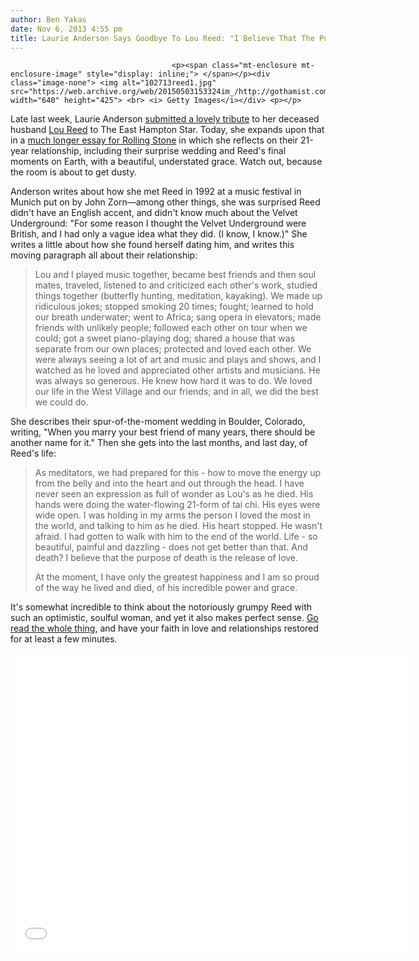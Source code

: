 ```yaml
---
author: Ben Yakas
date: Nov 6, 2013 4:55 pm
title: Laurie Anderson Says Goodbye To Lou Reed: "I Believe That The Purpose Of Death Is The Release Of Love"
---
```


	
										<p><span class="mt-enclosure mt-enclosure-image" style="display: inline;"> </span></p><div class="image-none"> <img alt="102713reed1.jpg" src="https://web.archive.org/web/20150503153324im_/http://gothamist.com/attachments/byakas/102713reed1.jpg" width="640" height="425"> <br> <i> Getty Images</i></div> <p></p>

<p>Late last week, Laurie Anderson <a href="https://web.archive.org/web/20150503153324/http://gothamist.com/2013/11/01/laurie_andersons_beautiful_eulogy_t.php">submitted a lovely tribute</a> to her deceased husband <a href="https://web.archive.org/web/20150503153324/http://gothamist.com/tags/loureed">Lou Reed</a> to The East Hampton Star. Today, she expands upon that in a <a href="https://web.archive.org/web/20150503153324/http://www.rollingstone.com/music/news/laurie-andersons-farewell-to-lou-reed-a-rolling-stone-exclusive-20131106">much longer essay for Rolling Stone</a> in which she reflects on their 21-year relationship, including their surprise wedding and Reed&apos;s final moments on Earth, with a beautiful, understated grace. Watch out, because the room is about to get dusty. </p>

<p>Anderson writes about how she met Reed in 1992 at a music festival in Munich put on by John Zorn&#x2014;among other things, she was surprised Reed didn&apos;t have an English accent, and didn&apos;t know much about the Velvet Underground: &quot;For some reason I thought the Velvet Underground were British, and I had only a vague idea what they did. (I know, I know.)&quot; She writes a little about how she found herself dating him, and writes this moving paragraph all about their relationship:</p>

<blockquote>Lou and I played music together, became best friends and then soul mates, traveled, listened to and criticized each other&apos;s work, studied things together (butterfly hunting, meditation, kayaking). We made up ridiculous jokes; stopped smoking 20 times; fought; learned to hold our breath underwater; went to Africa; sang opera in elevators; made friends with unlikely people; followed each other on tour when we could; got a sweet piano-playing dog; shared a house that was separate from our own places; protected and loved each other. We were always seeing a lot of art and music and plays and shows, and I watched as he loved and appreciated other artists and musicians. He was always so generous. He knew how hard it was to do. We loved our life in the West Village and our friends; and in all, we did the best we could do.</blockquote>

<p>She describes their spur-of-the-moment wedding in Boulder, Colorado, writing, &quot;When you marry your best friend of many years, there should be another name for it.&quot; Then she gets into the last months, and last day, of Reed&apos;s life:</p>

<blockquote>As meditators, we had prepared for this - how to move the energy up from the belly and into the heart and out through the head. I have never seen an expression as full of wonder as Lou&apos;s as he died. His hands were doing the water-flowing 21-form of tai chi. His eyes were wide open. I was holding in my arms the person I loved the most in the world, and talking to him as he died. His heart stopped. He wasn&apos;t afraid. I had gotten to walk with him to the end of the world. Life - so beautiful, painful and dazzling - does not get better than that. And death? I believe that the purpose of death is the release of love.

<p>At the moment, I have only the greatest happiness and I am so proud of the way he lived and died, of his incredible power and grace.</p></blockquote><p></p>

<p>It&apos;s somewhat incredible to think about the notoriously grumpy Reed with such an optimistic, soulful woman, and yet it also makes perfect sense. <a href="https://web.archive.org/web/20150503153324/http://www.rollingstone.com/music/news/laurie-andersons-farewell-to-lou-reed-a-rolling-stone-exclusive-20131106">Go read the whole thing</a>, and have your faith in love and relationships restored for at least a few minutes.</p>

<p><iframe width="640" height="480" src="//web.archive.org/web/20150503153324if_/http://www.youtube.com/embed/uTAVBNUynpY" frameborder="0" allowfullscreen></iframe></p>					
										
									
				